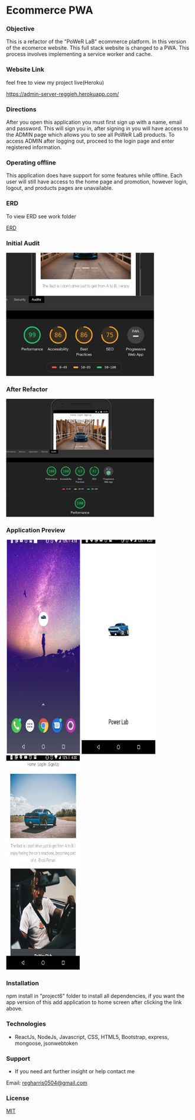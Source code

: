 # Ecommerce PWA

### Objective

This is a refactor of the "PoWeR LaB" ecommerce platform. In this version of the ecomerce website. This full stack website is changed to a PWA. This process involves implementing a service worker and cache.

### Website Link

feel free to view my project live(Heroku)

https://admin-server-reggieh.herokuapp.com/

### Directions

After you open this application you must first sign up with a name, email and password. This will sign you in, after signing in you will have access to the ADMIN page which allows you to see all PoWeR LaB products. To access ADMIN after logging out, proceed to the login page and enter registered information.

### Operating offline

This application does have support for some features while offline. Each user will still have access to the home page and promotion, however login, logout, and products pages are unavailable.

### ERD

To view ERD see work folder

[ERD](work/erd.pdf)

### Initial Audit

<img src="audit/pweraudit.png" width="400px"/>

### After Refactor

<img src="readmeimages/wemadeit.png" width="400px"/>

### Application Preview

<img src="readmeimages/homescreen.png" height="580px" width="200px"/>

<img src="readmeimages/loading.png" height="580px" width="200px"/>

<img src="readmeimages/application.png" height="580px" width="200px"/>

### Installation

npm install in "project6" folder to install all dependencies, if you want the app version of this add application to home screen after clicking the link above.

### Technologies

- ReactJs, NodeJs, Javascript, CSS, HTML5, Bootstrap, express, mongoose, jsonwebtoken

### Support

- If you need ant further insight or help contact me

Email: regharris0504@gmail.com

### License

[MIT](https://choosealicense.com/licenses/mit/)
